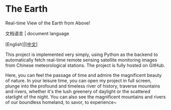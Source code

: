 # The Earth
Real-time View of the Earth from Above!

文档语言 | document language

[English]|[[中文](README_ZH.md)]

This project is implemented very simply, using Python as the backend to automatically fetch real-time remote sensing satellite monitoring images from Chinese meteorological stations. The project is fully hosted on GitHub.

Here, you can feel the passage of time and admire the magnificent beauty of nature. In your leisure time, you can open my project in full screen, plunge into the profound and timeless river of history, traverse mountains and rivers, whether it's the lush greenery of daylight or the scattered starlight of the night. You can also see the magnificent mountains and rivers of our boundless homeland, to savor, to experience~
